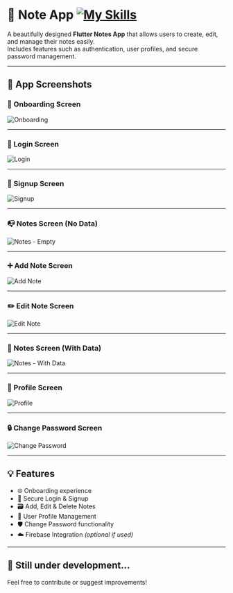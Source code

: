 # 📝 Note App [![My Skills](https://skillicons.dev/icons?i=flutter)](https://skillicons.dev)

A beautifully designed **Flutter Notes App** that allows users to create, edit, and manage their notes easily.  
Includes features such as authentication, user profiles, and secure password management.

---

## 📸 App Screenshots

### 🚀 Onboarding Screen  
![Onboarding](https://github.com/user-attachments/assets/7c1ce842-bd79-413b-b6c6-b7f666409659)

---

### 🔐 Login Screen  
![Login](https://github.com/user-attachments/assets/fd65d12b-94a3-47e3-b2e7-f80ef8b83f9f)

---

### 📝 Signup Screen  
![Signup](https://github.com/user-attachments/assets/b95b14b7-1bb4-4591-a8ae-fdaf28a94144)

---

### 📭 Notes Screen (No Data)  
![Notes - Empty](https://github.com/user-attachments/assets/2d5fa594-2d27-4c9f-869c-4fc9a4939382)

---

### ➕ Add Note Screen  
![Add Note](https://github.com/user-attachments/assets/3a13a038-d17b-4275-b86b-ae9793375ee8)

---

### ✏️ Edit Note Screen  
![Edit Note](https://github.com/user-attachments/assets/6e877ffd-e0c0-4bc9-b2c5-838cbecf70df)

---

### 📂 Notes Screen (With Data)  
![Notes - With Data](https://github.com/user-attachments/assets/fa8d260e-5a49-4521-8e01-bda9e351021d)

---

### 👤 Profile Screen  
![Profile](https://github.com/user-attachments/assets/0b3e00a1-23b5-4b12-b7e1-4d11bb9f999a)

---

### 🔒 Change Password Screen  
![Change Password](https://github.com/user-attachments/assets/0e84d7ed-f8e5-435c-9bb5-09e79551c0d7)

---

## 💡 Features

- 🌐 Onboarding experience
- 🔐 Secure Login & Signup
- 🗃️ Add, Edit & Delete Notes
- 👥 User Profile Management
- 🛡️ Change Password functionality
- ☁️ Firebase Integration *(optional if used)*

---

## 🚧 Still under development...

Feel free to contribute or suggest improvements!

